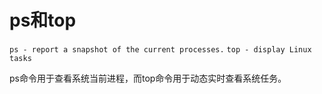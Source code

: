 ps和top
========


``ps - report a snapshot of the current processes.``
``top - display Linux tasks``

ps命令用于查看系统当前进程，而top命令用于动态实时查看系统任务。
